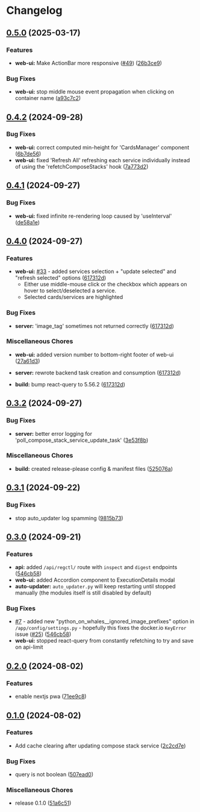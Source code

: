 # Changelog

## [0.5.0](https://github.com/LooLzzz/docking-station/compare/v0.4.2...v0.5.0) (2025-03-17)


### Features

* **web-ui:** Make ActionBar more responsive ([#49](https://github.com/LooLzzz/docking-station/issues/49)) ([26b3ce9](https://github.com/LooLzzz/docking-station/commit/26b3ce9fa125b0c2120b0fef0e7ec18fa4b49789))


### Bug Fixes

* **web-ui:** stop middle mouse event propagation when clicking on container name ([a93c7c2](https://github.com/LooLzzz/docking-station/commit/a93c7c21f94b776177d4b7e575895f8fe668b5dc))

## [0.4.2](https://github.com/LooLzzz/docking-station/compare/v0.4.1...v0.4.2) (2024-09-28)


### Bug Fixes

* **web-ui:** correct computed min-height for 'CardsManager' component ([6b7de56](https://github.com/LooLzzz/docking-station/commit/6b7de56cf94ed8b6eee438367e1ba67162166a8f))
* **web-ui:** fixed 'Refresh All' refreshing each service individually instead of using the 'refetchComposeStacks' hook ([7a773d2](https://github.com/LooLzzz/docking-station/commit/7a773d21b12ded8295696130ce77aab6d739fdfd))

## [0.4.1](https://github.com/LooLzzz/docking-station/compare/v0.4.0...v0.4.1) (2024-09-27)


### Bug Fixes

* **web-ui:** fixed infinite re-rendering loop caused by 'useInterval' ([de58a1e](https://github.com/LooLzzz/docking-station/commit/de58a1eb2e408271ab1cae76657777a6850f56f2))

## [0.4.0](https://github.com/LooLzzz/docking-station/compare/v0.3.2...v0.4.0) (2024-09-27)


### Features

* **web-ui:** [#33](https://github.com/LooLzzz/docking-station/issues/33) - added services selection + "update selected" and "refresh selected" options ([617312d](https://github.com/LooLzzz/docking-station/commit/617312d47d93650c1fb86124334c68a3aae0a255))
  * Either use middle-mouse click or the checkbox which appears on hover to select/deselected a service.
  * Selected cards/services are highlighted


### Bug Fixes

* **server:** 'image_tag' sometimes not returned correctly ([617312d](https://github.com/LooLzzz/docking-station/commit/617312d47d93650c1fb86124334c68a3aae0a255))


### Miscellaneous Chores

* **web-ui:** added version number to bottom-right footer of web-ui ([27a61d3](https://github.com/LooLzzz/docking-station/commit/27a61d3168ae6c560e6d57f03379df8b551e3ef8))

* **server:** rewrote backend task creation and consumption ([617312d](https://github.com/LooLzzz/docking-station/commit/617312d47d93650c1fb86124334c68a3aae0a255))

* **build:** bump react-query to 5.56.2 ([617312d](https://github.com/LooLzzz/docking-station/commit/617312d47d93650c1fb86124334c68a3aae0a255))

## [0.3.2](https://github.com/LooLzzz/docking-station/compare/v0.3.2...v0.3.2) (2024-09-27)


### Bug Fixes

* **server:** better error logging for 'poll_compose_stack_service_update_task' ([3e53f8b](https://github.com/LooLzzz/docking-station/commit/3e53f8ba889fd92af014759abcaf365fbd2aff0f))


### Miscellaneous Chores

* **build:** created release-please config & manifest files ([525076a](https://github.com/LooLzzz/docking-station/commit/525076ad26a50effdb2cd75718fb6f7982e2ffdf))

## [0.3.1](https://github.com/LooLzzz/docking-station/compare/v0.3.0...v0.3.1) (2024-09-22)


### Bug Fixes

* stop auto_updater log spamming ([9815b73](https://github.com/LooLzzz/docking-station/commit/9815b7341891e27af04d9a766c11e11cd4458906))

## [0.3.0](https://github.com/LooLzzz/docking-station/compare/v0.2.0...v0.3.0) (2024-09-21)


### Features

* **api:** added `/api/regctl/` route with `inspect` and `digest` endpoints ([546cb58](https://github.com/LooLzzz/docking-station/commit/546cb586fa001c27e139d8fe3559818a5952e4ab))
* **web-ui:** added Accordion component to ExecutionDetails modal
* **auto-updater:** `auto_updater.py` will keep restarting until stopped manually (the modules itself is still disabled by default)

### Bug Fixes

* [#7](https://github.com/LooLzzz/docking-station/issues/7) - added new "python_on_whales__ignored_image_prefixes" option in `/app/config/settings.py` - hopefully this fixes the docker.io `KeyError` issue ([#25](https://github.com/LooLzzz/docking-station/issues/25)) ([546cb58](https://github.com/LooLzzz/docking-station/commit/546cb586fa001c27e139d8fe3559818a5952e4ab))
* **web-ui:** stopped react-query from constantly refetching to try and save on api-limit

## [0.2.0](https://github.com/LooLzzz/docking-station/compare/v0.1.0...v0.2.0) (2024-08-02)


### Features

* enable nextjs pwa ([71ee9c8](https://github.com/LooLzzz/docking-station/commit/71ee9c8e4a5521bf78382d67b5171f9bac0f39c2))

## [0.1.0](https://github.com/LooLzzz/docking-station/compare/v0.1.0...v0.1.0) (2024-08-02)


### Features

* Add cache clearing after updating compose stack service ([2c2cd7e](https://github.com/LooLzzz/docking-station/commit/2c2cd7ec8a13b7b6c6aec6972ed2a9a2a8443003))


### Bug Fixes

* query is not boolean ([507ead0](https://github.com/LooLzzz/docking-station/commit/507ead03fd8a18bd6355e4c81c6e95083ea3097e))


### Miscellaneous Chores

* release 0.1.0 ([51a6c51](https://github.com/LooLzzz/docking-station/commit/51a6c51d7a2bd0fb014e83b51f06872ffa85514e))
